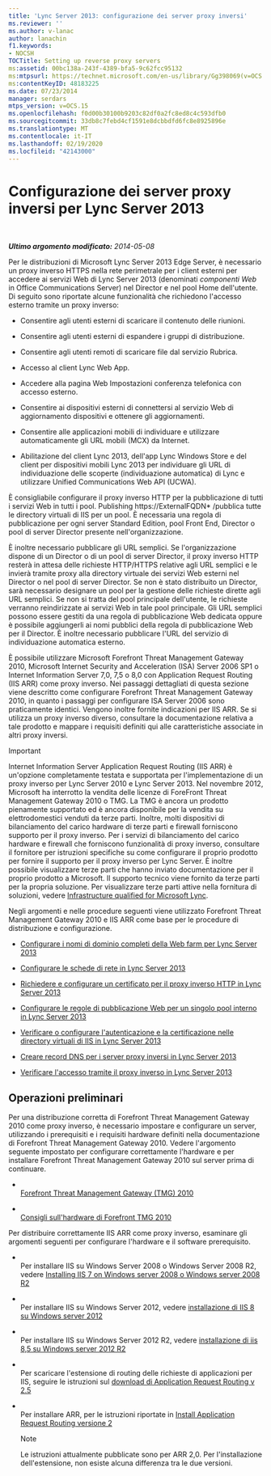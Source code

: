 ```yaml
---
title: 'Lync Server 2013: configurazione dei server proxy inversi'
ms.reviewer: ''
ms.author: v-lanac
author: lanachin
f1.keywords:
- NOCSH
TOCTitle: Setting up reverse proxy servers
ms:assetid: 00bc138a-243f-4389-bfa5-9c62fcc95132
ms:mtpsurl: https://technet.microsoft.com/en-us/library/Gg398069(v=OCS.15)
ms:contentKeyID: 48183225
ms.date: 07/23/2014
manager: serdars
mtps_version: v=OCS.15
ms.openlocfilehash: f0d00b30100b9203c82df0a2fc8ed8c4c593dfb0
ms.sourcegitcommit: 33db8c7febd4cf1591e8dcbbdfd6fc8e8925896e
ms.translationtype: MT
ms.contentlocale: it-IT
ms.lasthandoff: 02/19/2020
ms.locfileid: "42143000"
---
```

<div data-xmlns="http://www.w3.org/1999/xhtml">

<div class="topic" data-xmlns="http://www.w3.org/1999/xhtml" data-msxsl="urn:schemas-microsoft-com:xslt" data-cs="http://msdn.microsoft.com/">

<div data-asp="https://msdn2.microsoft.com/asp">

# <a name="setting-up-reverse-proxy-servers-for-lync-server-2013"></a>Configurazione dei server proxy inversi per Lync Server 2013

</div>

<div id="mainSection">

<div id="mainBody">

<span> </span>

_**Ultimo argomento modificato:** 2014-05-08_

Per le distribuzioni di Microsoft Lync Server 2013 Edge Server, è necessario un proxy inverso HTTPS nella rete perimetrale per i client esterni per accedere ai servizi Web di Lync Server 2013 (denominati *componenti Web* in Office Communications Server) nel Director e nel pool Home dell'utente. Di seguito sono riportate alcune funzionalità che richiedono l'accesso esterno tramite un proxy inverso:

  - Consentire agli utenti esterni di scaricare il contenuto delle riunioni.

  - Consentire agli utenti esterni di espandere i gruppi di distribuzione.

  - Consentire agli utenti remoti di scaricare file dal servizio Rubrica.

  - Accesso al client Lync Web App.

  - Accedere alla pagina Web Impostazioni conferenza telefonica con accesso esterno.

  - Consentire ai dispositivi esterni di connettersi al servizio Web di aggiornamento dispositivi e ottenere gli aggiornamenti.

  - Consentire alle applicazioni mobili di individuare e utilizzare automaticamente gli URL mobili (MCX) da Internet.

  - Abilitazione del client Lync 2013, dell'app Lync Windows Store e del client per dispositivi mobili Lync 2013 per individuare gli URL di individuazione delle scoperte (individuazione automatica) di Lync e utilizzare Unified Communications Web API (UCWA).

È consigliabile configurare il proxy inverso HTTP per la pubblicazione di tutti i servizi Web in tutti i pool. Publishing https://ExternalFQDN\* /pubblica tutte le directory virtuali di IIS per un pool. È necessaria una regola di pubblicazione per ogni server Standard Edition, pool Front End, Director o pool di server Director presente nell'organizzazione.

È inoltre necessario pubblicare gli URL semplici. Se l'organizzazione dispone di un Director o di un pool di server Director, il proxy inverso HTTP resterà in attesa delle richieste HTTP/HTTPS relative agli URL semplici e le invierà tramite proxy alla directory virtuale dei servizi Web esterni nel Director o nel pool di server Director. Se non è stato distribuito un Director, sarà necessario designare un pool per la gestione delle richieste dirette agli URL semplici. Se non si tratta del pool principale dell'utente, le richieste verranno reindirizzate ai servizi Web in tale pool principale. Gli URL semplici possono essere gestiti da una regola di pubblicazione Web dedicata oppure è possibile aggiungerli ai nomi pubblici della regola di pubblicazione Web per il Director. È inoltre necessario pubblicare l'URL del servizio di individuazione automatica esterno.

È possibile utilizzare Microsoft Forefront Threat Management Gateway 2010, Microsoft Internet Security and Acceleration (ISA) Server 2006 SP1 o Internet Information Server 7,0, 7,5 o 8,0 con Application Request Routing (IIS ARR) come proxy inverso. Nei passaggi dettagliati di questa sezione viene descritto come configurare Forefront Threat Management Gateway 2010, in quanto i passaggi per configurare ISA Server 2006 sono praticamente identici. Vengono inoltre fornite indicazioni per IIS ARR. Se si utilizza un proxy inverso diverso, consultare la documentazione relativa a tale prodotto e mappare i requisiti definiti qui alle caratteristiche associate in altri proxy inversi.

<div>


> [!IMPORTANT]  
> Internet Information Server Application Request Routing (IIS ARR) è un'opzione completamente testata e supportata per l'implementazione di un proxy inverso per Lync Server 2010 e Lync Server 2013. Nel novembre 2012, Microsoft ha interrotto la vendita delle licenze di ForeFront Threat Management Gateway 2010 o TMG. La TMG è ancora un prodotto pienamente supportato ed è ancora disponibile per la vendita su elettrodomestici venduti da terze parti. Inoltre, molti dispositivi di bilanciamento del carico hardware di terze parti e firewall forniscono supporto per il proxy inverso. Per i servizi di bilanciamento del carico hardware e firewall che forniscono funzionalità di proxy inverso, consultare il fornitore per istruzioni specifiche su come configurare il proprio prodotto per fornire il supporto per il proxy inverso per Lync Server. È inoltre possibile visualizzare terze parti che hanno inviato documentazione per il proprio prodotto a Microsoft. Il supporto tecnico viene fornito da terze parti per la propria soluzione. Per visualizzare terze parti attive nella fornitura di soluzioni, vedere <A href="https://go.microsoft.com/fwlink/?linkid=268730">Infrastructure qualified for Microsoft Lync</A>.



</div>

Negli argomenti e nelle procedure seguenti viene utilizzato Forefront Threat Management Gateway 2010 e IIS ARR come base per le procedure di distribuzione e configurazione.

  - [Configurare i nomi di dominio completi della Web farm per Lync Server 2013](lync-server-2013-configure-web-farm-fqdns.md)

  - [Configurare le schede di rete in Lync Server 2013](lync-server-2013-configure-network-adapters.md)

  - [Richiedere e configurare un certificato per il proxy inverso HTTP in Lync Server 2013](lync-server-2013-request-and-configure-a-certificate-for-your-reverse-http-proxy.md)

  - [Configurare le regole di pubblicazione Web per un singolo pool interno in Lync Server 2013](lync-server-2013-configure-web-publishing-rules-for-a-single-internal-pool.md)

  - [Verificare o configurare l'autenticazione e la certificazione nelle directory virtuali di IIS in Lync Server 2013](lync-server-2013-verify-or-configure-authentication-and-certification-on-iis-virtual-directories.md)

  - [Creare record DNS per i server proxy inversi in Lync Server 2013](lync-server-2013-create-dns-records-for-reverse-proxy-servers.md)

  - [Verificare l'accesso tramite il proxy inverso in Lync Server 2013](lync-server-2013-verify-access-through-your-reverse-proxy.md)

<div>

## <a name="before-you-begin"></a>Operazioni preliminari

Per una distribuzione corretta di Forefront Threat Management Gateway 2010 come proxy inverso, è necessario impostare e configurare un server, utilizzando i prerequisiti e i requisiti hardware definiti nella documentazione di Forefront Threat Management Gateway 2010. Vedere l'argomento seguente impostato per configurare correttamente l'hardware e per installare Forefront Threat Management Gateway 2010 sul server prima di continuare.

  - <span></span>  
    [Forefront Threat Management Gateway (TMG) 2010](https://go.microsoft.com/fwlink/?linkid=291292)

  - <span></span>  
    [Consigli sull'hardware di Forefront TMG 2010](https://go.microsoft.com/fwlink/?linkid=291293)

Per distribuire correttamente IIS ARR come proxy inverso, esaminare gli argomenti seguenti per configurare l'hardware e il software prerequisito.

  - <span></span>  
    Per installare IIS su Windows Server 2008 o Windows Server 2008 R2, vedere [Installing IIS 7 on Windows server 2008 o Windows server 2008 R2](https://go.microsoft.com/fwlink/?linkid=291296)

  - <span></span>  
    Per installare IIS su Windows Server 2012, vedere [installazione di IIS 8 su Windows server 2012](https://go.microsoft.com/fwlink/?linkid=291297)

  - <span></span>  
    Per installare IIS su Windows Server 2012 R2, vedere [installazione di iis 8,5 su Windows server 2012 R2](https://go.microsoft.com/fwlink/?linkid=330687)

  - <span></span>  
    Per scaricare l'estensione di routing delle richieste di applicazioni per IIS, seguire le istruzioni sul [download di Application Request Routing v 2.5](https://go.microsoft.com/fwlink/?linkid=291298)

  - <span></span>  
    Per installare ARR, per le istruzioni riportate in [Install Application Request Routing versione 2](https://go.microsoft.com/fwlink/?linkid=291299)
    
    <div>
    

    > [!NOTE]  
    > Le istruzioni attualmente pubblicate sono per ARR 2,0. Per l'installazione dell'estensione, non esiste alcuna differenza tra le due versioni.

    
    </div>

</div>

</div>

<span> </span>

</div>

</div>

</div>


